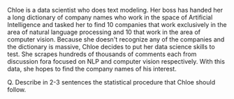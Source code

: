 Chloe is a data scientist who does text modeling. 
Her boss has handed her a long dictionary of company names who work in the space of Artificial Intelligence
and tasked her to find 10 companies that work exclusively in the area of natural language processing and 10 that work in the area of computer vision. 
Because she doesn't recognize any of the companies and the dictionary is massive, Chloe decides to put her data science skills to test.
She scrapes hundreds of thousands of comments each from discussion fora focused on NLP and computer vision respectively.
With this data, she hopes to find the company names of his interest.

Q. Describe in 2-3 sentences the statistical procedure that Chloe should follow.
